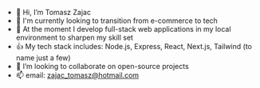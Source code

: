 - 👋 Hi, I’m Tomasz Zajac
- 👀 I'm currently looking to transition from e-commerce to tech
- 🌱 At the moment I develop full-stack web applications in my local environment to sharpen my skill set
- 👍 My tech stack includes: Node.js, Express, React, Next.js, Tailwind (to name just a few)
- 💞️ I’m looking to collaborate on open-source projects
- 📫 email: zajac_tomasz@hotmail.com

<!---
TomaszSarmata/TomaszSarmata is a ✨ special ✨ repository because its `README.md` (this file) appears on your GitHub profile.
You can click the Preview link to take a look at your changes.
--->
